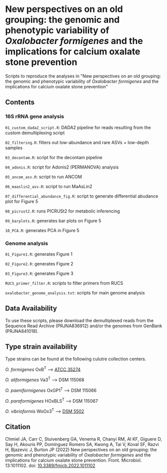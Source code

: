 # New perspectives on an old grouping: the genomic and phenotypic variability of <i>Oxalobacter formigenes</i> and the implications for calcium oxalate stone prevention
Scripts to reproduce the analyses in "New perspectives on an old grouping: the genomic and phenotypic variability of <i>Oxalobacter formigenes</i> and the implications for calcium oxalate stone prevention"

## Contents
### 16S rRNA gene analysis
`01_custom_dada2_script.R`: DADA2 pipeline for reads resulting from the custom demultiplexing script

`02_filtering.R`: filters out low-abundance and rare ASVs + low-depth samples

`03_decontam.R`: script for the decontam pipeline

`04_adonis.R`: script for Adonis2 (PERMANOVA) analysis

`05_ancom_asv.R`: script to run ANCOM

`06_maaslin2_asv.R`: script to run MaAsLin2

`07_differential_abundance_fig.R`: script to generate differential abudance plot for Figure 5

`08_picrust2.R`: runs PICRUSt2 for metabolic inferencing

`09_barplots.R`: generates bar plots on Figure 5

`10_PCA.R`: generates PCA in Figure 5

### Genome analysis
`01_Figure1.R`: generates Figure 1

`02_Figure2.R`: generates Figure 2

`03_Figure3.R`: generates Figure 3

`RUCS_primer_filter.R`: scripts to filter primers from RUCS

`oxalobacter_genome_analysis.txt`: scripts for main genome analysis

## Data Availability
To use these scripts, please download the demultiplexed reads from the Sequence Read Archive (PRJNA836912) and/or the genomes from GenBank (PRJNA841018).

## Type strain availability
Type strains can be found at the following culutre collection centers.

<i>O. formigenes</i> OxB<sup>T</sup> --> <a href="https://www.atcc.org/products/35274">ATCC 35274</a>

<i>O. aliformigenes</i> Va3<sup>T</sup> --> DSM 115068

<i>O. paeniformigenes</i> OxGP1<sup>T</sup> --> DSM 115066

<i>O. paraformigenes</i> HOxBLS<sup>T</sup> --> DSM 115067

<i>O. vibrioformis</i> WoOx3<sup>T</sup> --> <a href="https://www.dsmz.de/collection/catalogue/details/culture/DSM-5502">DSM 5502</a>

## Citation
Chmiel JA, Carr C, Stuivenberg GA, Venema R, Chanyi RM, Al KF, Giguere D, Say H, Akouris PP, Domínguez Romero SA, Kwong A, Tai V, Koval SF, Razvi H, Bjazevic J, Burton JP (2022) New perspectives on an old grouping: the genomic and phenotypic variability of <i>Oxalobacter formigenes</i> and the implications for calcium oxalate stone prevention. Front. Microbiol. 13:1011102. doi: <a href = "https://www.frontiersin.org/articles/10.3389/fmicb.2022.1011102/full">10.3389/fmicb.2022.1011102</a>
